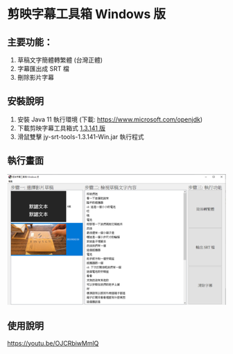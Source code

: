 # 剪映字幕工具箱 Windows 版
## 主要功能：
1. 草稿文字簡體轉繁體 (台灣正體)
2. 字幕匯出成 SRT 檔
3. 刪除影片字幕

## 安裝說明
1. 安裝 Java 11 執行環境 (下載: https://www.microsoft.com/openjdk)
2. 下載剪映字幕工具箱式 [1.3.141 版](https://github.com/jackychu0830/jy-srt-tools/releases/download/1.3.141-Win/jy-srt-tools-1.3.141-Win.jar)
3. 滑鼠雙擊 jy-srt-tools-1.3.141-Win.jar 執行程式

## 執行畫面
![畫面](https://github.com/jackychu0830/jy-srt-tools/raw/win/screenshot-win.png)

## 使用說明
https://youtu.be/OJCRbiwMmlQ
